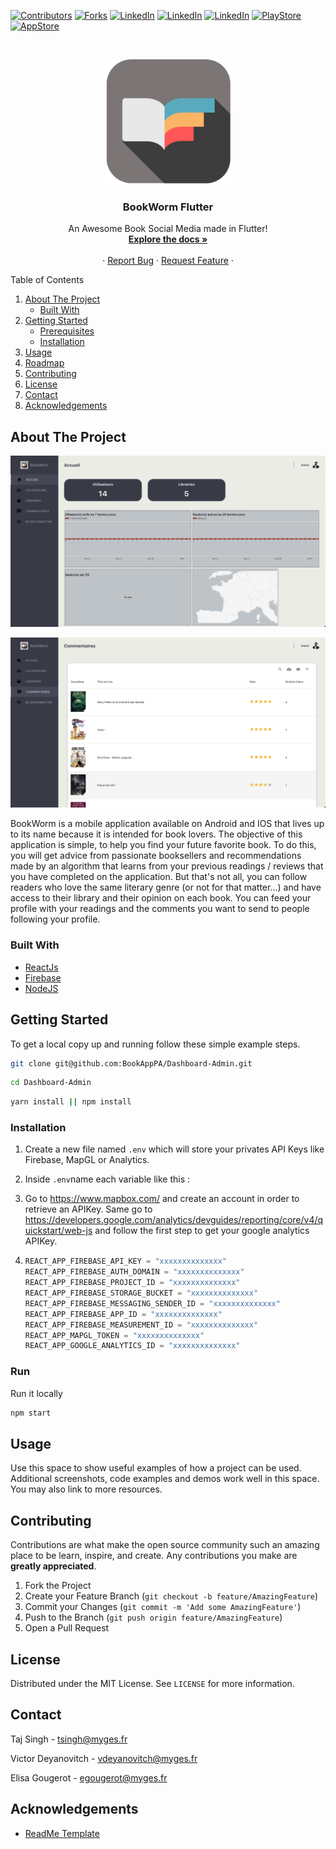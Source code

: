 

 [![Contributors][contributors-shield]][contributors-url]
[![Forks][esgi-shield]][esgi-url]
[![LinkedIn][linkedin-shield-victor]][linkedin-url-victor]
[![LinkedIn][linkedin-shield-elisa]][linkedin-url-elisa]
[![LinkedIn][linkedin-shield-taj]][linkedin-url-taj]
[![PlayStore][android-shield]][android-url]
[![AppStore][ios-shield]][ios-url]

<br />

<p align="center">
  <a href="https://github.com/BookAppPA">
    <img src="https://github.com/BookAppPA/MobileApp/blob/main/assets/logo.png?raw=true" alt="Logo" width="200" height="200">
  </a>


  <h3 align="center">BookWorm Flutter</h3>

  <p align="center">
    An Awesome Book Social Media made in Flutter!
    <br />
    <a href="https://github.com/BookAppPA/API/blob/master/README.md"><strong>Explore the docs »</strong></a>
    <br />
    <br />
    ·
    <a href="https://github.com/BookAppPA/API/issues">Report Bug</a>
    ·
    <a href="https://github.com/BookAppPA/API/issues">Request Feature</a>
    ·
  </p>
</p>



  <summary>Table of Contents</summary>
  <ol>
    <li>
      <a href="#about-the-project">About The Project</a>
      <ul>
        <li><a href="#built-with">Built With</a></li>
      </ul>
    </li>
    <li>
      <a href="#getting-started">Getting Started</a>
      <ul>
        <li><a href="#prerequisites">Prerequisites</a></li>
        <li><a href="#installation">Installation</a></li>
      </ul>
    </li>
    <li><a href="#usage">Usage</a></li>
    <li><a href="#roadmap">Roadmap</a></li>
    <li><a href="#contributing">Contributing</a></li>
    <li><a href="#license">License</a></li>
    <li><a href="#contact">Contact</a></li>
    <li><a href="#acknowledgements">Acknowledgements</a></li>
  </ol>


## About The Project

![Home Screen Shot][home-screenshot]

![Comments screenshot][comments-screenshot]



BookWorm is a mobile application available on Android and IOS that lives up to its name because it is intended for book lovers. The objective of this application is simple, to help you find your future favorite book. To do this, you will get advice from passionate booksellers and recommendations made by an algorithm that learns from your previous readings / reviews that you have completed on the application. But that's not all, you can follow readers who love the same literary genre (or not for that matter...) and have access to their library and their opinion on each book. You can feed your profile with your readings and the comments you want to send to people following your profile.

### Built With

* [ReactJs](https://fr.reactjs.org/)
* [Firebase](https://firebase.google.com/)
* [NodeJS](https://nodejs.org/en/)

## Getting Started


To get a local copy up and running follow these simple example steps.

```sh
git clone git@github.com:BookAppPA/Dashboard-Admin.git
```

```sh
cd Dashboard-Admin
```

```sh
yarn install || npm install
```



### Installation

1. Create a new file named `.env` which will store your privates API Keys like Firebase, MapGL or Analytics. 

2. Inside `.env`name each variable like this : 

3. Go to https://www.mapbox.com/ and create an account in order to retrieve an APIKey. Same go to https://developers.google.com/analytics/devguides/reporting/core/v4/quickstart/web-js and follow the first step to get your google analytics APIKey.

4. ```js 
   REACT_APP_FIREBASE_API_KEY = "xxxxxxxxxxxxxx"
   REACT_APP_FIREBASE_AUTH_DOMAIN = "xxxxxxxxxxxxxx"
   REACT_APP_FIREBASE_PROJECT_ID = "xxxxxxxxxxxxxx"
   REACT_APP_FIREBASE_STORAGE_BUCKET = "xxxxxxxxxxxxxx"
   REACT_APP_FIREBASE_MESSAGING_SENDER_ID = "xxxxxxxxxxxxxx"
   REACT_APP_FIREBASE_APP_ID = "xxxxxxxxxxxxxx"
   REACT_APP_FIREBASE_MEASUREMENT_ID = "xxxxxxxxxxxxxx"
   REACT_APP_MAPGL_TOKEN = "xxxxxxxxxxxxxx"
   REACT_APP_GOOGLE_ANALYTICS_ID = "xxxxxxxxxxxxxx"
   
   ```


<h3>Run</h3>

Run it locally 

```sh
npm start
```



## Usage

Use this space to show useful examples of how a project can be used. Additional screenshots, code examples and demos work well in this space. You may also link to more resources.

## Contributing

Contributions are what make the open source community such an amazing place to be learn, inspire, and create. Any contributions you make are **greatly appreciated**.

1. Fork the Project
2. Create your Feature Branch (`git checkout -b feature/AmazingFeature`)
3. Commit your Changes (`git commit -m 'Add some AmazingFeature'`)
4. Push to the Branch (`git push origin feature/AmazingFeature`)
5. Open a Pull Request



## License

Distributed under the MIT License. See `LICENSE` for more information.



## Contact

Taj Singh - tsingh@myges.fr

Victor Deyanovitch - vdeyanovitch@myges.fr

Elisa Gougerot - egougerot@myges.fr

## Acknowledgements
* [ReadMe Template](https://github.com/othneildrew/Best-README-Template/blob/master/README.md#contributing)

<!-- MARKDOWN LINKS & IMAGES -->
<!-- https://www.markdownguide.org/basic-syntax/#reference-style-links -->

[android-shield]: https://img.shields.io/badge/Android-Store-brightgreen
[android-url]: https://play.google.com/store/apps?hl=fr&gl=US
[ios-shield]: https://img.shields.io/badge/iOS-Store-lightgrey
[ios-url]: https://www.apple.com/fr/itunes/
[contributors-shield]: https://img.shields.io/github/contributors/BookAppPA/MobileApp?color=%23ECECE5&logo=BookWorm&logoColor=%23000&style=socia
[contributors-url]: https://github.com/BookAppPA/MobileApp/graphs/contributors
[esgi-shield]: https://img.shields.io/badge/ESGI-PA-blue
[esgi-url]: https://www.esgi.fr/
[linkedin-shield-victor]: https://img.shields.io/badge/LinkedIn-Victor-blue
[linkedin-url-victor]: https://www.linkedin.com/in/victor-d-a32055163/
[linkedin-shield-elisa]: https://img.shields.io/badge/LinkedIn-Elisa-blue
[linkedin-url-elisa]: https://www.linkedin.com/in/elisa-gougerot/
[linkedin-shield-taj]: https://img.shields.io/badge/LinkedIn-Taj-blue
[linkedin-url-taj]: https://www.linkedin.com/in/tajsingh1596
[home-screenshot]: src/assets/screen1.png
[comments-screenshot]: src/assets/screen2.png

